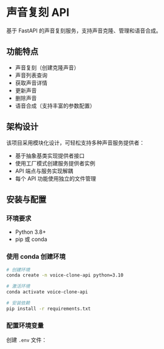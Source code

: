 # 声音复刻 API

基于 FastAPI 的声音复刻服务，支持声音克隆、管理和语音合成。

## 功能特点

- 声音复刻（创建克隆声音）
- 声音列表查询
- 获取声音详情
- 更新声音
- 删除声音
- 语音合成（支持丰富的参数配置）

## 架构设计

该项目采用模块化设计，可轻松支持多种声音服务提供者：

- 基于抽象基类实现提供者接口
- 使用工厂模式创建服务提供者实例
- API 端点与服务实现解耦
- 每个 API 功能使用独立的文件管理

## 安装与配置

### 环境要求

- Python 3.8+
- pip 或 conda

### 使用 conda 创建环境

```bash
# 创建环境
conda create -n voice-clone-api python=3.10

# 激活环境
conda activate voice-clone-api

# 安装依赖
pip install -r requirements.txt
```

### 配置环境变量

创建 `.env` 文件： 